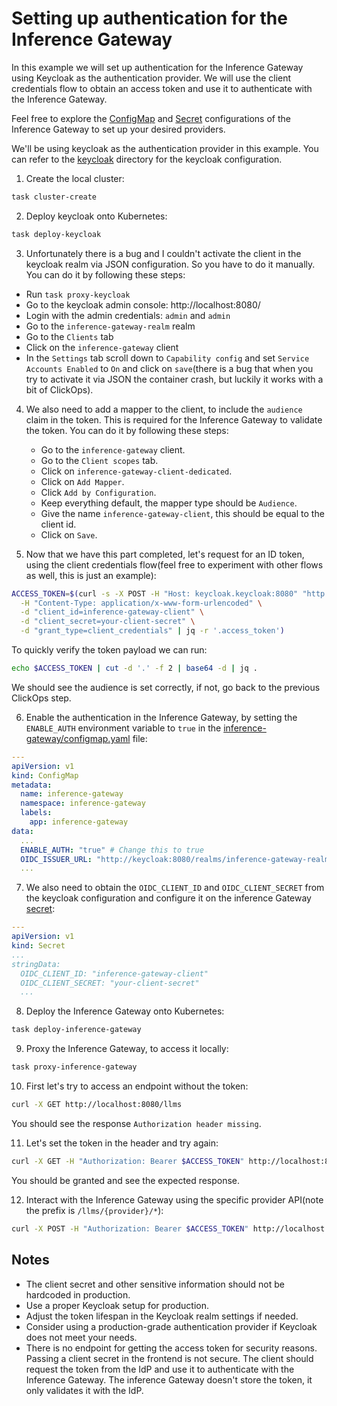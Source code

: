 # Setting up authentication for the Inference Gateway

In this example we will set up authentication for the Inference Gateway using Keycloak as the authentication provider. We will use the client credentials flow to obtain an access token and use it to authenticate with the Inference Gateway.

Feel free to explore the [ConfigMap](inference-gateway/configmap.yaml) and [Secret](inference-gateway/secret.yaml) configurations of the Inference Gateway to set up your desired providers.

We'll be using keycloak as the authentication provider in this example. You can refer to the [keycloak](keycloak) directory for the keycloak configuration.

1. Create the local cluster:

```bash
task cluster-create
```

2. Deploy keycloak onto Kubernetes:

```bash
task deploy-keycloak
```

3. Unfortunately there is a bug and I couldn't activate the client in the keycloak realm via JSON configuration. So you have to do it manually. You can do it by following these steps:

- Run `task proxy-keycloak`
- Go to the keycloak admin console: http://localhost:8080/
- Login with the admin credentials: `admin` and `admin`
- Go to the `inference-gateway-realm` realm
- Go to the `Clients` tab
- Click on the `inference-gateway` client
- In the `Settings` tab scroll down to `Capability config` and set `Service Accounts Enabled` to `On` and click on `save`(there is a bug that when you try to activate it via JSON the container crash, but luckily it works with a bit of ClickOps).

4. We also need to add a mapper to the client, to include the `audience` claim in the token. This is required for the Inference Gateway to validate the token. You can do it by following these steps:

   - Go to the `inference-gateway` client.
   - Go to the `Client scopes` tab.
   - Click on `inference-gateway-client-dedicated`.
   - Click on `Add Mapper`.
   - Click `Add by Configuration`.
   - Keep everything default, the mapper type should be `Audience`.
   - Give the name `inference-gateway-client`, this should be equal to the client id.
   - Click on `Save`.

5. Now that we have this part completed, let's request for an ID token, using the client credentials flow(feel free to experiment with other flows as well, this is just an example):

```bash
ACCESS_TOKEN=$(curl -s -X POST -H "Host: keycloak.keycloak:8080" "http://localhost:8080/realms/inference-gateway-realm/protocol/openid-connect/token" \
  -H "Content-Type: application/x-www-form-urlencoded" \
  -d "client_id=inference-gateway-client" \
  -d "client_secret=your-client-secret" \
  -d "grant_type=client_credentials" | jq -r '.access_token')
```

To quickly verify the token payload we can run:

```bash
echo $ACCESS_TOKEN | cut -d '.' -f 2 | base64 -d | jq .
```

We should see the audience is set correctly, if not, go back to the previous ClickOps step.

6. Enable the authentication in the Inference Gateway, by setting the `ENABLE_AUTH` environment variable to `true` in the [inference-gateway/configmap.yaml](inference-gateway/configmap.yaml) file:

```yaml
---
apiVersion: v1
kind: ConfigMap
metadata:
  name: inference-gateway
  namespace: inference-gateway
  labels:
    app: inference-gateway
data:
  ...
  ENABLE_AUTH: "true" # Change this to true
  OIDC_ISSUER_URL: "http://keycloak:8080/realms/inference-gateway-realm"
  ...
```

7. We also need to obtain the `OIDC_CLIENT_ID` and `OIDC_CLIENT_SECRET` from the keycloak configuration and configure it on the inference Gateway [secret](inference-gateway/secret.yaml):

```yaml
---
apiVersion: v1
kind: Secret
...
stringData:
  OIDC_CLIENT_ID: "inference-gateway-client"
  OIDC_CLIENT_SECRET: "your-client-secret"
  ...
```

8. Deploy the Inference Gateway onto Kubernetes:

```bash
task deploy-inference-gateway
```

9. Proxy the Inference Gateway, to access it locally:

```bash
task proxy-inference-gateway
```

10. First let's try to access an endpoint without the token:

```bash
curl -X GET http://localhost:8080/llms
```

You should see the response `Authorization header missing`.

11. Let's set the token in the header and try again:

```bash
curl -X GET -H "Authorization: Bearer $ACCESS_TOKEN" http://localhost:8080/llms
```

You should be granted and see the expected response.

12. Interact with the Inference Gateway using the specific provider API(note the prefix is `/llms/{provider}/*`):

```bash
curl -X POST -H "Authorization: Bearer $ACCESS_TOKEN" http://localhost:8080/llms/groq/openai/v1/chat/completions -d '{"model": "llama-3.2-3b-preview", "messages": [{"role": "user", "content": "Explain the importance of fast language models. Keep it short and concise."}]}' | jq .
```

## Notes

- The client secret and other sensitive information should not be hardcoded in production.
- Use a proper Keycloak setup for production.
- Adjust the token lifespan in the Keycloak realm settings if needed.
- Consider using a production-grade authentication provider if Keycloak does not meet your needs.
- There is no endpoint for getting the access token for security reasons. Passing a client secret in the frontend is not secure. The client should request the token from the IdP and use it to authenticate with the Inference Gateway. The inference Gateway doesn't store the token, it only validates it with the IdP.
